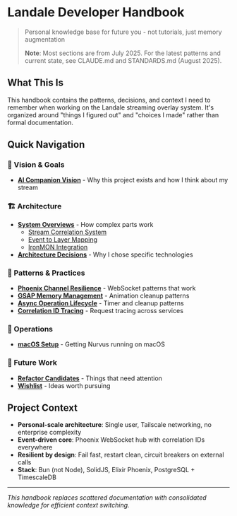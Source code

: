 # Landale Developer Handbook

> Personal knowledge base for future you - not tutorials, just memory augmentation
>
> **Note**: Most sections are from July 2025. For the latest patterns and current state, see CLAUDE.md and STANDARDS.md (August 2025).

## What This Is

This handbook contains the patterns, decisions, and context I need to remember when working on the Landale streaming overlay system. It's organized around "things I figured out" and "choices I made" rather than formal documentation.

## Quick Navigation

### 🎯 Vision & Goals

- **[AI Companion Vision](01_vision_and_goals/ai_companion.md)** - Why this project exists and how I think about my stream

### 🏗️ Architecture

- **[System Overviews](02_architecture/system_overviews/)** - How complex parts work
  - [Stream Correlation System](02_architecture/system_overviews/stream_correlation_system.md)
  - [Event to Layer Mapping](02_architecture/system_overviews/event_to_layer_mapping.md)
  - [IronMON Integration](02_architecture/system_overviews/ironmon_integration.md)
- **[Architecture Decisions](02_architecture/decisions/)** - Why I chose specific technologies

### 🧠 Patterns & Practices

- **[Phoenix Channel Resilience](03_patterns_and_practices/phoenix_channel_resilience.md)** - WebSocket patterns that work
- **[GSAP Memory Management](03_patterns_and_practices/gsap_memory_management.md)** - Animation cleanup patterns
- **[Async Operation Lifecycle](03_patterns_and_practices/async_operation_lifecycle.md)** - Timer and cleanup patterns
- **[Correlation ID Tracing](03_patterns_and_practices/correlation_id_tracing.md)** - Request tracing across services

### 🔧 Operations

- **[macOS Setup](04_operations/macos_setup.md)** - Getting Nurvus running on macOS

### 🚀 Future Work

- **[Refactor Candidates](05_future_work/refactor_candidates.md)** - Things that need attention
- **[Wishlist](05_future_work/wishlist.md)** - Ideas worth pursuing

## Project Context

- **Personal-scale architecture**: Single user, Tailscale networking, no enterprise complexity
- **Event-driven core**: Phoenix WebSocket hub with correlation IDs everywhere
- **Resilient by design**: Fail fast, restart clean, circuit breakers on external calls
- **Stack**: Bun (not Node), SolidJS, Elixir Phoenix, PostgreSQL + TimescaleDB

---

_This handbook replaces scattered documentation with consolidated knowledge for efficient context switching._
